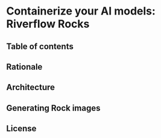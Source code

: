 # Containerize your AI models: Riverflow Rocks
## Table of contents
## Rationale
## Architecture
## Generating Rock images
## License